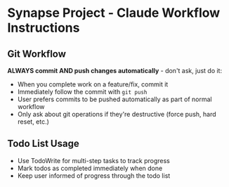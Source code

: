 # Synapse Project - Claude Workflow Instructions

## Git Workflow

**ALWAYS commit AND push changes automatically** - don't ask, just do it:
- When you complete work on a feature/fix, commit it
- Immediately follow the commit with `git push`
- User prefers commits to be pushed automatically as part of normal workflow
- Only ask about git operations if they're destructive (force push, hard reset, etc.)

## Todo List Usage

- Use TodoWrite for multi-step tasks to track progress
- Mark todos as completed immediately when done
- Keep user informed of progress through the todo list

